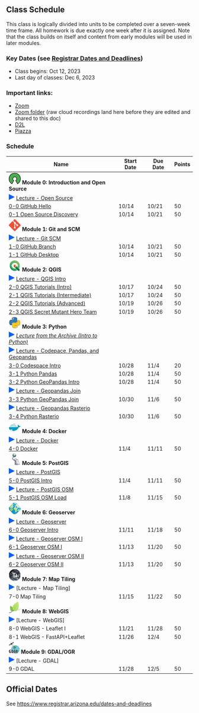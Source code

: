 
## Class Schedule

This class is logically divided into units to be completed over a seven-week time frame. All homework is due exactly one week after it is assigned. Note that the class builds on itself and content from early modules will be used in later modules.

### Key Dates (see [Registrar Dates and Deadlines](https://registrar.arizona.edu/dates-and-deadlines))
- Class begins: Oct 12, 2023
- Last day of classes:  Dec 6, 2023

### Important links:
- [Zoom](https://arizona.zoom.us/j/86790732262)
- [Zoom folder](https://arizona.hosted.panopto.com/Panopto/Pages/Sessions/List.aspx?embedded=1#folderID=%22fb4ca4a3-0984-433c-93d7-b09a010a4c75%22) (raw cloud recordings land here before they are edited and shared to this doc)
- [D2L](https://d2l.arizona.edu/d2l/home/1369966)
- [Piazza](https://piazza.com/arizona/fall2023/gist604b/home)

### Schedule

|  **Name** | **Start Date** | **Due Date** | **Points** |
| --- | --- | --- | ---  |
|  **![open source](./media/open-source-32.png) Module 0: Introduction and Open Source** |  |  |  |
| ![zoom icon](./media/play-icon.png) [Lecture - Open Source](https://arizona.hosted.panopto.com/Panopto/Pages/Viewer.aspx?id=2de470a6-88ef-45b9-9402-b09c015ff275) | | | |
|  [0-0 GitHub Hello](https://classroom.github.com/a/yhqoI18o) | 10/14 | 10/21 | 50 |
|  [0-1 Open Source Discovery](https://classroom.github.com/a/KdTUrdsP) | 10/14 | 10/21 | 50 |
|  **![git](./media/git-32.png) Module 1: Git and SCM** |  |  |  |
| ![zoom icon](./media/play-icon.png) [Lecture - Git SCM](https://arizona.hosted.panopto.com/Panopto/Pages/Viewer.aspx?id=16d89bdb-9c7a-4f94-9e23-b09c0189b16c) | | | |
|  [1-0 GitHub Branch](https://classroom.github.com/a/RYVSrLYo) | 10/14 | 10/21 | 50 |
|  [1-1 GitHub Desktop](https://classroom.github.com/a/wd_nHDvJ) | 10/14 | 10/21 | 50 |
|  **![qgis](./media/qgis-32.png) Module 2: QGIS** |  |  |  |
| ![zoom icon](./media/play-icon.png) [Lecture - QGIS Intro](https://arizona.hosted.panopto.com/Panopto/Pages/Viewer.aspx?id=2ae8fc42-8af6-4348-b476-b09f00158b1e) | | | |
|  [2-0 QGIS Tutorials (Intro)](https://classroom.github.com/a/iwP6uBm4) | 10/17 | 10/24 | 50 |
|  [2-1 QGIS Tutorials (Intermediate)](https://classroom.github.com/a/_dVX5V08) | 10/17 | 10/24 | 50 |
|  [2-2 QGIS Tutorials (Advanced)](https://classroom.github.com/a/FbV58THt) | 10/19 | 10/26 | 50 |
|  [2-3 QGIS Secret Mutant Hero Team](https://classroom.github.com/a/w9JTyFBR) | 10/19 | 10/26 | 50 |
|  **![python](./media/python-32.png) Module 3: Python** |  |  |  |
|  ![zoom icon](media/play-icon.png) _[Lecture from the Archive (Intro to Python)](https://arizona.hosted.panopto.com/Panopto/Pages/Viewer.aspx?id=83304fba-424f-430f-87e1-adcc00448e6e)_ |  |  |  |
| ![zoom icon](./media/play-icon.png) [Lecture - Codepace, Pandas, and Geopandas](https://arizona.hosted.panopto.com/Panopto/Pages/Viewer.aspx?id=161829a4-e75a-485b-9548-b0aa012b877b) | | | |
|  [3-0 Codespace Intro](https://classroom.github.com/a/c8NirKGu) | 10/28 | 11/4 | 20 |
|  [3-1 Python Pandas](https://classroom.github.com/a/KryEBv9l) | 10/28 | 11/4 | 50 |
|  [3-2 Python GeoPandas Intro](https://classroom.github.com/a/ptsosPG5) | 10/28 | 11/4 | 50 |
| ![zoom icon](./media/play-icon.png) [Lecture - Geopandas Join](https://arizona.hosted.panopto.com/Panopto/Pages/Viewer.aspx?id=441faa26-2b53-4d40-9e91-b0aa0152ff6e) | | | |
|  [3-3 Python GeoPandas Join](https://classroom.github.com/a/1MaS4ClG) | 10/30 | 11/6 | 50 |
| ![zoom icon](./media/play-icon.png) [Lecture - Geopandas Rasterio](https://arizona.hosted.panopto.com/Panopto/Pages/Viewer.aspx?id=27b7fee3-c022-4fdd-b9d9-b0aa01656bf9) | | | |
|  [3-4 Python Rasterio](https://classroom.github.com/a/h_UPZpFG) | 10/30 | 11/6 | 50 |
|  **![docker](./media/docker-32.png) Module 4: Docker** |  |  |  |
| ![zoom icon](./media/play-icon.png) [Lecture - Docker](https://arizona.hosted.panopto.com/Panopto/Pages/Viewer.aspx?id=662503c3-48b1-44a9-b1a9-b0b200311fac) | | | |
|  [4-0 Docker](https://classroom.github.com/a/L6SnS1GO) | 11/4 | 11/11 | 50 |
|  **![postgis](./media/postgis-32.png) Module 5: PostGIS** |  |  |  |
| ![zoom icon](./media/play-icon.png) [Lecture - PostGIS](https://arizona.hosted.panopto.com/Panopto/Pages/Viewer.aspx?id=70812158-b35b-4122-b6b0-b0b20052c0fc) | | | |
|  [5-0 PostGIS Intro](https://classroom.github.com/a/Kzr77u3u) | 11/4 | 11/11 | 50 |
| ![zoom icon](./media/play-icon.png) [Lecture - PostGIS OSM](https://arizona.hosted.panopto.com/Panopto/Pages/Viewer.aspx?id=acf580e5-3214-43e7-a439-b0b50045ed00) | | | |
|  [5-1 PostGIS OSM Load](https://classroom.github.com/a/IFQMRXnp) | 11/8 | 11/15 | 50 |
|  **![geoserver](./media/geoserver-32.png) Module 6: Geoserver** |  |  |  |
| ![zoom icon](./media/play-icon.png) [Lecture - Geoserver](https://arizona.hosted.panopto.com/Panopto/Pages/Viewer.aspx?id=80390e11-1015-4417-aec9-b0b9005dbc52)
|  [6-0 Geoserver Intro](https://classroom.github.com/a/R9PBaBaG) | 11/11 | 11/18 | 50 |
| ![zoom icon](./media/play-icon.png) [Lecture - Geoserver OSM I](https://arizona.hosted.panopto.com/Panopto/Pages/Viewer.aspx?id=ab7ead84-a125-46be-9be1-b0b9003a16de)
|  [6-1 Geoserver OSM I](https://classroom.github.com/a/HVBEeyEY) | 11/13 | 11/20 | 50 |
| ![zoom icon](./media/play-icon.png) [Lecture - Geoserver OSM II](https://arizona.hosted.panopto.com/Panopto/Pages/Viewer.aspx?id=472d17d9-4cc0-49a1-b11b-b0b90049cb61)
|  [6-2 Geoserver OSM II](https://classroom.github.com/a/lLK8iXc1) | 11/13 | 11/20 | 50 |
|  **![titiler](./media/titiler-32.png) Module 7: Map Tiling** |  |  |  |
| ![zoom icon](./media/play-icon.png) [Lecture - Map Tiling]
|  7-0 Map Tiling | 11/15 | 11/22 | 50 |
|  **![leaflet](./media/leaflet-32.png) Module 8: WebGIS** |  |  |  |
| ![zoom icon](./media/play-icon.png) [Lecture - WebGIS]
|  8-0 WebGIS - Leaflet I | 11/21 | 11/28 | 50 |
|  8-1 WebGIS - FastAPI+Leaflet | 11/26 | 12/4 | 50 |
|  **![leaflet](./media/gdal-32.png) Module 9: GDAL/OGR** |  |  |  |
| ![zoom icon](./media/play-icon.png) [Lecture - GDAL]
|  9-0 GDAL | 11/28 | 12/5 | 50 |

## Official Dates
See https://www.registrar.arizona.edu/dates-and-deadlines

